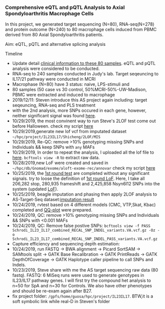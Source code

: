### Comprehensive eQTL and pQTL Analysis to Axial Spondyloarthritis Macrophage Cells

In this project, we generated target sequencing (N=80), RNA-seq(N=278) and protein outcome (N=240) to 80 macrophage cells induced from PBMC derived from 80 Axial Spondyloarthritis patients. 

Aim: eQTL, pQTL and alternative splicing analysis

Timeline

* Update detail [clinical information to these 80 samples](AxialSpA_MasterFile_02Nov2015_corrected_for_SampSwap.csv	). eQTL and pQTL analysis were considered to be conducted. 
* RNA-seq to 240 samples conducted in Judy's lab. Target seqeuncing to IL17/21 pathway were conducted in MCRI
* Macrophase (N=80) have 3 status: naive, LPS-stimuli and 
* 80 samples (50 case vs 30 control, 50%MCRI-50%-UW-Madison, PBMC were extracted and induced to macrophage
* 2019/12/11: Steven introduce this AS project again including: target seqeuncing, RNA-seq and PLS treatment
* with the 2nd analysis, more SNPs occured in each gene, however, neither significant signal was found [here](/result/2LOF/2nd/).
* 10/29/2019, the most convinent way to run Steve's 2LOF test come out before Halloween. check my script [here](2LOF.pbs) 
* 10/29/2019,generate new lof vcf from imputated dataset `~/hpc/project/IL23IL17/Shicheng/2LOF/MIS`
* 10/29/2019, Re-QC: remove >10% genotyping missing SNPs and Individuals && keep SNPs with `any` MAFs  
* 10/29/2019, In order to repeat the analysis, I uploaded all the lof file to [here](extdata/LOF/). `bcftools view -R` to extract raw data.
* 10/28/2019,new LoF were created and saved in `~/hpc/db/Gnomad/exome/aloft-exome-rec/annovar` check my script [here](https://raw.githubusercontent.com/Shicheng-Guo/HowtoBook/master/ANNOVAR/annovar2lof.R)
* 10/25/2019, the [1st round test](/result/2LOF/1st) are completed without any significant signals. try to loose the definition of [1st round LoF](https://raw.githubusercontent.com/Shicheng-Guo/AnnotationDatabase/master/LOF/2019/ALoFT/gnomad.exomes.r2.1.sites.dq.rec.vcf.gz.vat.aloft.hg19). Here, I take all 206,282 stop, 280,935 frameshift and 2,425,858 Nsyn6I12 SNPs into the system (updated [LoF]()). 
* 10/25/2019, beagle imputation and phasing then apply 2LOF analysis to AS-Target-Seq dataset:[imputation result](//mcrfnas2/bigdata/Genetic/Projects/Schrodi_IL23_IL17_variants/Shicheng/2LOF/MIS/)
* 10/24/2019, rvtest based on 4 different models (CMC, VTP,Skat, Kbac) completed and [QQ-plot](https://github.com/Shicheng-Guo/aStargetseq/tree/master/result/rvtest) were prepared. 
* 10/24/2019, QC: remove >10% genotyping missing SNPs and Individuals && SNPs with <0.001 MAFs 
* 10/24/2019, QC: Remove false postive SNPs:
`bcftools view -f PASS Schrodi_IL23_IL17_combined_RECAL_SNP_INDEL_variants.VA.vcf.gz -Oz -o Schrodi_IL23_IL17_combined_RECAL_SNP_INDEL_PASS_variants.VA.vcf.gz`
* Capture efficiency and sequencing depth estimation: 
* 10/24/2019, run FASTQ -> BWA alignment -> Picard SortSAM -> SAMtools split -> GATK Base Recalibration -> GATK PrintReads -> GATK DepthOfCoverage -> GATK Haplotype caller pipeline to call SNPs and Indels. 
* 10/23/2019, Steve share with me the AS target sequencing raw data (80 fastq). FASTQ: 6 MiSeq runs were used to generate genotypes in IL23/IL17 pathway genes. I will first try the compound het analysis to n=50 for SpA and n=30 for Controls. We also have other phenotypes and should be re-exam again after B27.
* fix project folder: `/gpfs/home/guosa/hpc/project/IL23IL17`. BTW,it is a soft symbolic link while real-D in Steven's folder
